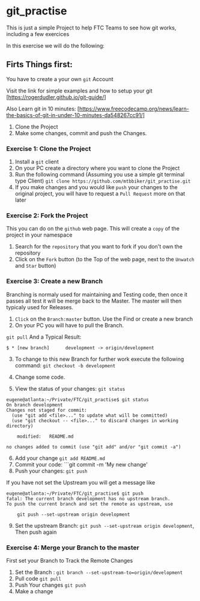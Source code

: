 # git_practise
This is just a simple Project to help FTC Teams to see how git works, including a few exercices

In this exercise we will do the following:

## Firts Things first:

You have to create a your own ```git``` Account

Visit the link for simple examples and how to setup your git [https://rogerdudler.github.io/git-guide/]

Also Learn git in 10 minutes: [https://www.freecodecamp.org/news/learn-the-basics-of-git-in-under-10-minutes-da548267cc91/]

1. Clone the Project
2. Make some changes, commit and push the Changes.

### Exercise 1: Clone the Project

1. Install a ```git``` client
2. On your PC create a directory where you want to clone the Project
3. Run the following command (Assuming you use a simple git terminal type Client) ```git clone https://github.com/mtbbiker/git_practise.git```
4. If you make changes and you would like ```push``` your changes to the original project, you will have to request a ```Pull Request``` more on that later

### Exercise 2: Fork the Project

This you can do on the ```github``` web page. This will create a ```copy``` of the project in your namespace
1. Search for the ```repository``` that you want to fork if you don't own the repository
2. Click on the ```Fork``` button (to the Top of the web page, next to the ```Unwatch``` and ```Star``` button)

### Exercise 3: Create a new Branch

Branching is normaly used for maintaining and Testing code, then once it passes all test it will be merge back to the Master. The master will then typicaly used for Releases.
1. ```Click``` on the ```Branch:master``` button. Use the Find or create a new branch
2. On your PC you will have to pull the Branch. 

```git pull```
And a Typical Result:
```
$ * [new branch]      development -> origin/development

```
3. To change to this new Branch for further work execute the following command:
```git checkout -b development```

4. Change some code.
5. View the status of your changes: ```git status```
```
eugene@atlanta:~/Private/FTC/git_practise$ git status
On branch development
Changes not staged for commit:
  (use "git add <file>..." to update what will be committed)
  (use "git checkout -- <file>..." to discard changes in working directory)

	modified:   README.md

no changes added to commit (use "git add" and/or "git commit -a")
```
6. Add your change ```git add README.md```
7. Commit your code: ```git commit -m 'My new change'
8. Push your changes: ```git push```  

If you have not set the Upstream you will get a message like
```
eugene@atlanta:~/Private/FTC/git_practise$ git push
fatal: The current branch development has no upstream branch.
To push the current branch and set the remote as upstream, use

    git push --set-upstream origin development
```
9. Set the upstream Branch: ```git push --set-upstream origin development```, Then push again

### Exercise 4: Merge your Branch to the master

First set your Branch to Track the Remote Changes

1. Set the Branch : ```git branch --set-upstream-to=origin/development```
2. Pull code ```git pull```
3. Push Your changes ```git push```
4. Make a change

